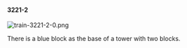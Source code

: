 #### 3221-2
![train-3221-2-0.png](https://github.com/lil-lab/nlvr/raw/master/nlvr/train/images/2/train-3221-2-0.png "train-3221-2-0.png")

There is a blue block as the base of a tower with two blocks.